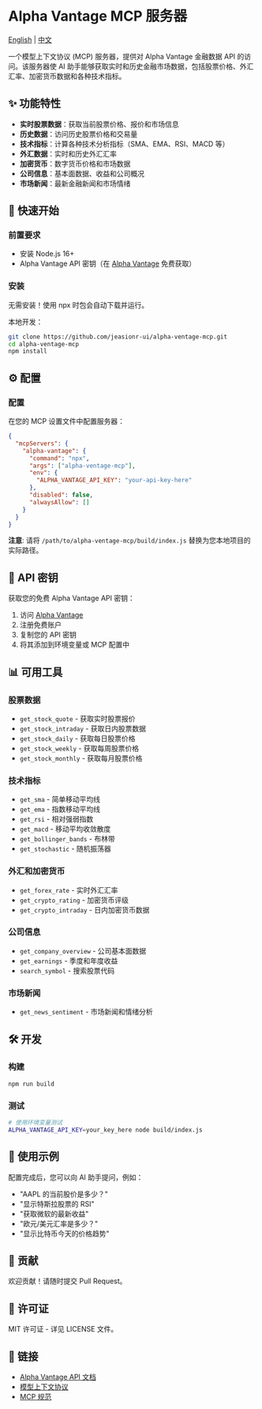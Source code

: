 # Alpha Vantage MCP 服务器

[English](README.md) | [中文](README.zh.md)

一个模型上下文协议 (MCP) 服务器，提供对 Alpha Vantage 金融数据 API 的访问。该服务器使 AI 助手能够获取实时和历史金融市场数据，包括股票价格、外汇汇率、加密货币数据和各种技术指标。

## ✨ 功能特性

- **实时股票数据**：获取当前股票价格、报价和市场信息
- **历史数据**：访问历史股票价格和交易量
- **技术指标**：计算各种技术分析指标（SMA、EMA、RSI、MACD 等）
- **外汇数据**：实时和历史外汇汇率
- **加密货币**：数字货币价格和市场数据
- **公司信息**：基本面数据、收益和公司概况
- **市场新闻**：最新金融新闻和市场情绪

## 🚀 快速开始

### 前置要求

- 安装 Node.js 16+
- Alpha Vantage API 密钥（在 [Alpha Vantage](https://www.alphavantage.co/support/#api-key) 免费获取）

### 安装

无需安装！使用 npx 时包会自动下载并运行。

本地开发：
```bash
git clone https://github.com/jeasionr-ui/alpha-ventage-mcp.git
cd alpha-ventage-mcp
npm install
```

## ⚙️ 配置

### 配置

在您的 MCP 设置文件中配置服务器：

```json
{
  "mcpServers": {
    "alpha-vantage": {
      "command": "npx",
      "args": ["alpha-ventage-mcp"],
      "env": {
        "ALPHA_VANTAGE_API_KEY": "your-api-key-here"
      },
      "disabled": false,
      "alwaysAllow": []
    }
  }
}
```

**注意**: 请将 `/path/to/alpha-ventage-mcp/build/index.js` 替换为您本地项目的实际路径。

## 🔑 API 密钥

获取您的免费 Alpha Vantage API 密钥：
1. 访问 [Alpha Vantage](https://www.alphavantage.co/support/#api-key)
2. 注册免费账户
3. 复制您的 API 密钥
4. 将其添加到环境变量或 MCP 配置中

## 📊 可用工具

### 股票数据
- `get_stock_quote` - 获取实时股票报价
- `get_stock_intraday` - 获取日内股票数据
- `get_stock_daily` - 获取每日股票价格
- `get_stock_weekly` - 获取每周股票价格
- `get_stock_monthly` - 获取每月股票价格

### 技术指标
- `get_sma` - 简单移动平均线
- `get_ema` - 指数移动平均线
- `get_rsi` - 相对强弱指数
- `get_macd` - 移动平均收敛散度
- `get_bollinger_bands` - 布林带
- `get_stochastic` - 随机振荡器

### 外汇和加密货币
- `get_forex_rate` - 实时外汇汇率
- `get_crypto_rating` - 加密货币评级
- `get_crypto_intraday` - 日内加密货币数据

### 公司信息
- `get_company_overview` - 公司基本面数据
- `get_earnings` - 季度和年度收益
- `search_symbol` - 搜索股票代码

### 市场新闻
- `get_news_sentiment` - 市场新闻和情绪分析

## 🛠️ 开发

### 构建
```bash
npm run build
```

### 测试
```bash
# 使用环境变量测试
ALPHA_VANTAGE_API_KEY=your_key_here node build/index.js
```

## 📝 使用示例

配置完成后，您可以向 AI 助手提问，例如：

- "AAPL 的当前股价是多少？"
- "显示特斯拉股票的 RSI"
- "获取微软的最新收益"
- "欧元/美元汇率是多少？"
- "显示比特币今天的价格趋势"

## 🤝 贡献

欢迎贡献！请随时提交 Pull Request。

## 📄 许可证

MIT 许可证 - 详见 LICENSE 文件。

## 🔗 链接

- [Alpha Vantage API 文档](https://www.alphavantage.co/documentation/)
- [模型上下文协议](https://modelcontextprotocol.io/)
- [MCP 规范](https://spec.modelcontextprotocol.io/)
